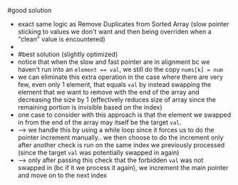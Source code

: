 #good solution
* exact same logic as Remove Duplicates from Sorted Array (slow pointer sticking to values we don't want and then being overriden when a "clean" value is encountered)
*
* #best solution (slightly optimized)
* notice that when the slow and fast pointer are in alignment bc we haven't run into an `element == val`, we still do the copy `nums[k] = num`
* we can eliminate this extra operation in the case where there are very few, even only 1 element, that equals `val` by instead swapping the element that we want to remove with the end of the array and decreasing the size by 1 (effectively reduces size of array since the remaining portion is invisible based on the index)
* one case to consider with this approach is that the element we swapped in from the end of the array may itself be the target `val`.
* --> we handle this by using a while loop since it forces us to do the pointer increment manually.. we then choose to do the increment only after another check is run on the same index we previously processed (since the target `val` was potentially swapped in again)
* --> only after passing this check that the forbidden `val` was not swapped in (bc if it we process it again), we increment the main pointer and move on to the next index
​